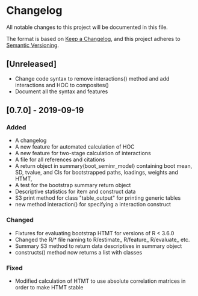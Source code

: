 # Changelog
All notable changes to this project will be documented in this file.

The format is based on [Keep a Changelog](https://keepachangelog.com/en/1.0.0/),
and this project adheres to [Semantic Versioning](https://semver.org/spec/v2.0.0.html).

## [Unreleased]
- Change code syntax to remove interactions() method and add interactions and HOC to composites()
- Document all the syntax and features

## [0.7.0] - 2019-09-19
### Added
- A changelog
- A new feature for automated calculation of HOC
- A new feature for two-stage calculation of interactions
- A file for all references and citations
- A return object in summary(boot_seminr_model) containing boot mean, SD, tvalue, and CIs for bootstrapped paths, loadings, weights and HTMT, 
- A test for the bootstrap summary return object
- Descriptive statistics for item and construct data
- S3 print method for class "table_output" for printing generic tables
- new method interaction() for specifying a interaction construct

### Changed
- Fixtures for evaluating bootstrap HTMT for versions of R < 3.6.0
- Changed the R/* file naming to R/estimate_ R/feature_ R/evaluate_ etc.
- Summary S3 method to return data descriptives in summary object
- constructs() method now returns a list with classes

### Fixed
- Modified calculation of HTMT to use absolute correlation matrices in order to make HTMT stable
